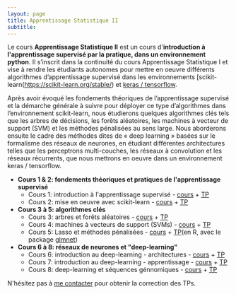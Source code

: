 ```yaml
---
layout: page
title: Apprentissage Statistique II
subtitle:
---
```


Le cours **Apprentissage Statistique II** est un cours d'**introduction à l'apprentissage supervisé par la pratique, dans un environnement python**. Il s’inscrit dans la continuité du cours Apprentissage Statistique I et vise à rendre les étudiants autonomes pour mettre en oeuvre différents algorithmes d’apprentissage supervisé dans les environnements [scikit-learn(https://scikit-learn.org/stable/) et [keras / tensorflow](https://keras.io/).

Après avoir évoqué les fondements théoriques de l’apprentissage supervisé et la démarche générale à suivre pour déployer ce type d’algorithmes dans l’environnement scikit-learn, nous étudierons quelques algorithmes clés tels que les arbres de décisions, les forêts aléatoires, les machines à vecteur de support (SVM) et les méthodes pénalisées au sens large. Nous aborderons ensuite le cadre des méthodes dites de « deep learning » basées sur le formalisme des réseaux de neurones, en étudiant différentes architectures telles que les perceptrons multi-couches, les réseaux à convolution et les réseaux récurrents, que nous mettrons en oeuvre dans un environnement keras / tensorflow.



* **Cours 1 & 2: fondements théoriques et pratiques de l'apprentissage supervisé** 
	* Cours 1: introduction à l'apprentissage supervisé - [cours](https://pmahe.github.io/data/teaching/app-stat-2/supervised-learning.pdf) + [TP](https://pmahe.github.io/data/teaching/app-stat-2/TP1-nuts-and-bolts.zip)
	* Cours 2: mise en oeuvre avec scikit-learn - [cours](https://pmahe.github.io/data/teaching/app-stat-2/practical-scikit-learn.pdf) + [TP](https://pmahe.github.io/data/teaching/app-stat-2/TP1-nuts-and-bolts_solution.zip)
* **Cours 3 à 5: algorithmes clés** 
	* Cours 3: arbres et forêts aléatoires - [cours](https://pmahe.github.io/data/teaching/app-stat-2/trees-and-forests.pdf) + [TP](https://pmahe.github.io/data/teaching/app-stat-2/TP2-trees.zip)
	* Cours 4: machines à vecteurs de support (SVMs) - [cours](https://pmahe.github.io/data/teaching/app-stat-2/svms.pdf) + [TP](https://pmahe.github.io/data/teaching/app-stat-2/TP3-SVMs.zip)
	* Cours 5: Lasso et méthodes pénalisées - [cours](https://pmahe.github.io/data/teaching/app-stat-2/lasso.pdf) + [TP](https://pmahe.github.io/data/teaching/app-stat-2/TP4-lasso-en-R.zip)(en R, avec le package [glmnet](https://cran.r-project.org/web/packages/glmnet/index.html))
* **Cours 6 à 8: réseaux de neurones et "deep-learning"**
	* Cours 6: introduction au deep-learning - architectures - [cours](https://pmahe.github.io/data/teaching/app-stat-2/neural-nets_part-1.pdf) + [TP](https://pmahe.github.io/data/teaching/app-stat-2/TP6-intro-Keras.zip)
	* Cours 7: introduction au deep-learning - apprentissage - [cours](https://pmahe.github.io/data/teaching/app-stat-2/neural-nets_part-1.pdf) + [TP](https://pmahe.github.io/data/teaching/app-stat-2/TP7-Keras-monitoring.zip)
	* Cours 8: deep-learning et séquences génnomiques - [cours](https://pmahe.github.io/data/teaching/app-stat-2/deep-learning-genomics.pdf) + [TP](https://pmahe.github.io/data/teaching/app-stat-2/TP8-CNN-genomics.zip)



N'hésitez pas à [me contacter](mailto:pierre.mahe@biomerieux.com) pour obtenir la correction des TPs.


